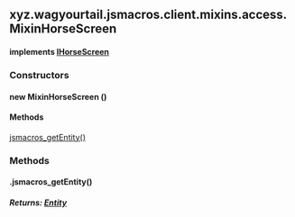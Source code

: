 

xyz.wagyourtail.jsmacros.client.mixins.access.MixinHorseScreen
--------------------------------------------------------------

#### implements [IHorseScreen](1.9.2/xyz/wagyourtail/jsmacros/client/access/IHorseScreen.html)

### Constructors

#### new MixinHorseScreen ()




#### Methods

[jsmacros\_getEntity()](#jsmacros_getEntity-)



### Methods

#### .jsmacros\_getEntity()


##### Returns: [Entity](https://wagyourtail.xyz/Projects/MinecraftMappingViewer/App?mapping=INTERMEDIARY,YARN&version=1.20.5&search=net/minecraft/entity/Entity)




